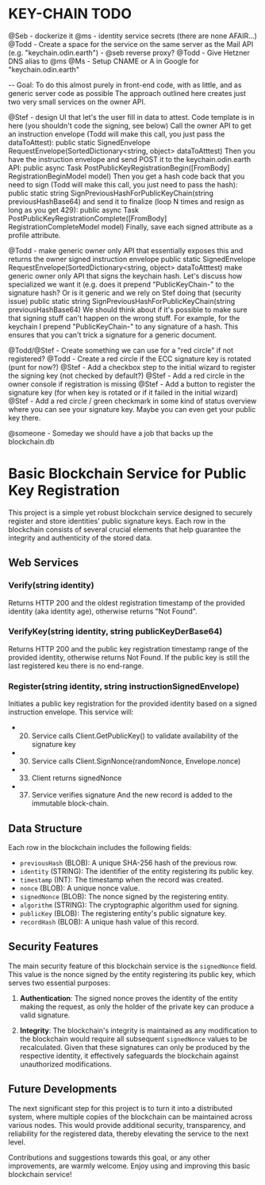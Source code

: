 # KEY-CHAIN TODO

@Seb - dockerize it
@ms - identity service secrets (there are none AFAIR...)
@Todd - Create a space for the service on the same server as the Mail API (e.g. "keychain.odin.earth") - @seb reverse proxy?
@Todd - Give Hetzner DNS alias to @ms
@Ms   - Setup CNAME or A in Google for "keychain.odin.earth"

-- Goal: To do this almost purely in front-end code, with as little, and as generic server code as possible
         The approach outlined here creates just two very small services on the owner API.

@Stef - design UI that let's the user fill in data to attest. Code template is in here (you shouldn't code the signing, see below)
        Call the owner API to get an instruction envelope (Todd will make this call, you just pass the dataToAttest):
           public static SignedEnvelope RequestEnvelope(SortedDictionary<string, object> dataToAtttest)
        Then you have the instruction envelope and send POST it to the keychain.odin.earth API:
           public async Task<ActionResult> PostPublicKeyRegistrationBegin([FromBody] RegistrationBeginModel model)
        Then you get a hash code back that you need to sign (Todd will make this call, you just need to pass the hash):
           public static string SignPreviousHashForPublicKeyChain(string previousHashBase64)
        and send it to finalize (loop N times and resign as long as you get 429):
            public async Task<ActionResult> PostPublicKeyRegistrationComplete([FromBody] RegistrationCompleteModel model)
        Finally, save each signed attribute as a profile attribute.

@Todd - make generic owner only API that essentially exposes this and returns the owner signed instruction envelope
           public static SignedEnvelope RequestEnvelope(SortedDictionary<string, object> dataToAtttest)
        make generic owner only API that signs the keychain hash. Let's discuss how specialized we want it
        (e.g. does it prepend "PublicKeyChain-" to the signature hash? Or is it generic and we rely on Stef doing that 
        (security issue)
           public static string SignPreviousHashForPublicKeyChain(string previousHashBase64)
        We should think about if it's possible to make sure that signing stuff can't happen on the wrong stuff. For example,
        for the keychain I prepend "PublicKeyChain-" to any signature of a hash. This ensures that you can't trick a signature
        for a generic document. 
        
@Todd/@Stef - Create something we can use for a "red circle" if not registered?
@Todd - Create a red circle if the ECC signature key is rotated (punt for now?)
@Stef - Add a checkbox step to the initial wizard to register the signing key (not checked by default?)
@Stef - Add a red circle in the owner console if registration is missing
@Stef - Add a button to register the signature key (for when key is rotated or if it failed in the initial wizard)
@Stef - Add a red circle / green checkmark in some kind of status overview where you can see
        your signature key. Maybe you can even get your public key there.

@someone - Someday we should have a job that backs up the blockchain.db

# Basic Blockchain Service for Public Key Registration

This project is a simple yet robust blockchain service designed to securely register and store identities' public signature keys. Each row in the blockchain consists of several crucial elements that help guarantee the integrity and authenticity of the stored data.

## Web Services

### Verify(string identity)
Returns HTTP 200 and the oldest registration timestamp of the provided identity (aka identity age), otherwise returns "Not Found". 

### VerifyKey(string identity, string publicKeyDerBase64)
Returns HTTP 200 and the public key registration timestamp range of the provided identity, otherwise returns Not Found. 
If the public key is still the last registered keu there is no end-range.

### Register(string identity, string instructionSignedEnvelope)
Initiates a public key registration for the provided identity based on a signed instruction envelope.
This service will:
  - 020. Service calls Client.GetPublicKey() to validate availability of the signature key
  - 030. Service calls Client.SignNonce(randomNonce, Envelope.nonce)
  - 033. Client returns signedNonce
  - 037. Service verifies signature
And the new record is added to the immutable block-chain.

## Data Structure
Each row in the blockchain includes the following fields:

- `previousHash` (BLOB): A unique SHA-256 hash of the previous row.
- `identity` (STRING): The identifier of the entity registering its public key.
- `timestamp` (INT): The timestamp when the record was created.
- `nonce` (BLOB): A unique nonce value.
- `signedNonce` (BLOB): The nonce signed by the registering entity.
- `algorithm` (STRING): The cryptographic algorithm used for signing.
- `publicKey` (BLOB): The registering entity's public signature key.
- `recordHash` (BLOB): A unique hash value of this record.

## Security Features
The main security feature of this blockchain service is the `signedNonce` field. This value is the nonce signed by the entity registering its public key, which serves two essential purposes:

1. **Authentication**: The signed nonce proves the identity of the entity making the request, as only the holder of the private key can produce a valid signature.

2. **Integrity**: The blockchain's integrity is maintained as any modification to the blockchain would require all subsequent `signedNonce` values to be recalculated. Given that these signatures can only be produced by the respective identity, it effectively safeguards the blockchain against unauthorized modifications.

## Future Developments
The next significant step for this project is to turn it into a distributed system, where multiple copies of the blockchain can be maintained across various nodes. This would provide additional security, transparency, and reliability for the registered data, thereby elevating the service to the next level.

Contributions and suggestions towards this goal, or any other improvements, are warmly welcome. Enjoy using and improving this basic blockchain service!
